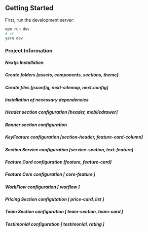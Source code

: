 ## Getting Started

First, run the development server:

```bash
npm run dev
# or
yarn dev
```

### Project Information

##### Nextjs Installation
##### Create folders [assets, components, sections, theme]
##### Create files [jsconfig, next-sitemap, next.config]
##### Installation of necessary dependencies
##### Header section configuration [header, mobiledrawer]
##### Banner section configuration
##### KeyFeature configuration [section-header, feature-card-column]
##### Section Service configuration [service-section, text-feature]
##### Feature Card configuration [feature, feature-card]
##### Feature Core configuration [ core-feature ]
##### WorkFlow configuration [ worflow ]
##### Pricing Section configutation [ price-card, list ]
##### Team Section configuration [ team-section, team-card ]
##### Testimonial configuration [ testimonial, rating ]
